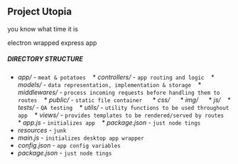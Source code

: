 ## Project Utopia

you know what time it is

electron wrapped express app

##### DIRECTORY STRUCTURE

* _app/_ - `meat & potatoes`
&nbsp;&nbsp; * _controllers/_ - `app routing and logic`
&nbsp;&nbsp; * _models/_ - `data representation, implementation & storage`
&nbsp;&nbsp; * _middlewares/_ - `process incoming requests before handling them to routes`
&nbsp;&nbsp; * _public/_ - `static file container`
&nbsp;&nbsp;&nbsp;&nbsp; * _css/_
&nbsp;&nbsp;&nbsp;&nbsp; * _img/_
&nbsp;&nbsp;&nbsp;&nbsp; * _js/_
&nbsp;&nbsp; * _tests/_ - `QA testing`
&nbsp;&nbsp; * _utils/_ - `utility functions to be used throughout app`
&nbsp;&nbsp; * _views/_ - `provides templates to be rendered/served by routes`
&nbsp;&nbsp; * _app.js_ - `initializes app`
&nbsp;&nbsp; * _package.json_ - `just node tings`
* _resources_ - `junk`
* _main.js_ - `initializes desktop app wrapper`
* _config.json_ - `app config variables`
* _package.json_ - `just node tings`
